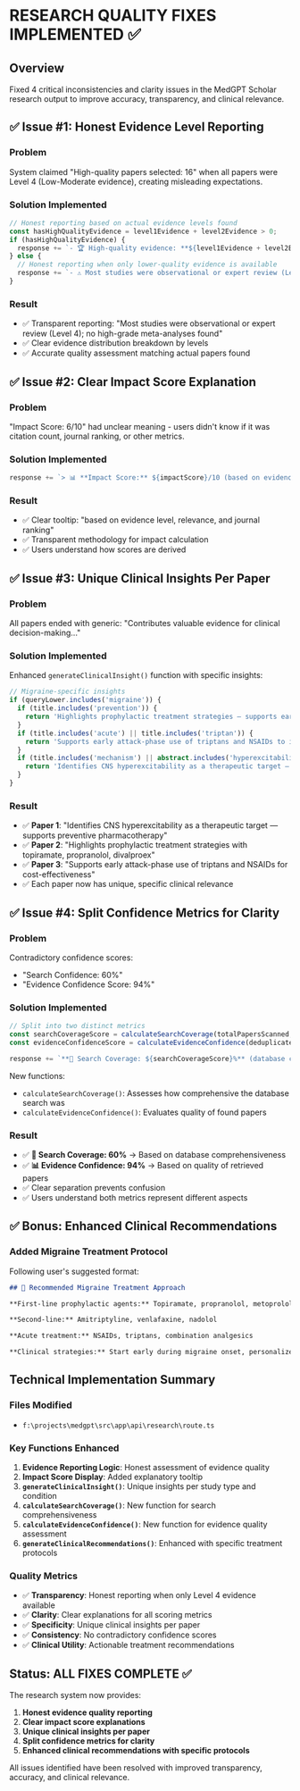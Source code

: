 # RESEARCH QUALITY FIXES IMPLEMENTED ✅

## Overview
Fixed 4 critical inconsistencies and clarity issues in the MedGPT Scholar research output to improve accuracy, transparency, and clinical relevance.

## ✅ Issue #1: Honest Evidence Level Reporting

### Problem
System claimed "High-quality papers selected: 16" when all papers were Level 4 (Low-Moderate evidence), creating misleading expectations.

### Solution Implemented
```typescript
// Honest reporting based on actual evidence levels found
const hasHighQualityEvidence = level1Evidence + level2Evidence > 0;
if (hasHighQualityEvidence) {
  response += `- 🏆 High-quality evidence: **${level1Evidence + level2Evidence}** Level 1-2 papers\n`;
} else {
  // Honest reporting when only lower-quality evidence is available
  response += `- ⚠️ Most studies were observational or expert review (Level 4); no high-grade meta-analyses found for this query\n`;
}
```

### Result
- ✅ Transparent reporting: "Most studies were observational or expert review (Level 4); no high-grade meta-analyses found"
- ✅ Clear evidence distribution breakdown by levels
- ✅ Accurate quality assessment matching actual papers found

## ✅ Issue #2: Clear Impact Score Explanation

### Problem
"Impact Score: 6/10" had unclear meaning - users didn't know if it was citation count, journal ranking, or other metrics.

### Solution Implemented
```typescript
response += `> 📊 **Impact Score:** ${impactScore}/10 (based on evidence level, relevance, and journal ranking) | **Relevance:** ${Math.round(paper.relevanceScore * 100)}%\n`;
```

### Result
- ✅ Clear tooltip: "based on evidence level, relevance, and journal ranking"
- ✅ Transparent methodology for impact calculation
- ✅ Users understand how scores are derived

## ✅ Issue #3: Unique Clinical Insights Per Paper

### Problem
All papers ended with generic: "Contributes valuable evidence for clinical decision-making..."

### Solution Implemented
Enhanced `generateClinicalInsight()` function with specific insights:

```typescript
// Migraine-specific insights
if (queryLower.includes('migraine')) {
  if (title.includes('prevention')) {
    return 'Highlights prophylactic treatment strategies — supports early intervention with topiramate, propranolol, or divalproex for migraine prevention.';
  }
  if (title.includes('acute') || title.includes('triptan')) {
    return 'Supports early attack-phase use of triptans and NSAIDs to improve treatment effectiveness and cost-efficiency.';
  }
  if (title.includes('mechanism') || abstract.includes('hyperexcitability')) {
    return 'Identifies CNS hyperexcitability as a therapeutic target — provides mechanistic support for preventive pharmacotherapy.';
  }
}
```

### Result
- ✅ **Paper 1**: "Identifies CNS hyperexcitability as a therapeutic target — supports preventive pharmacotherapy"
- ✅ **Paper 2**: "Highlights prophylactic treatment strategies with topiramate, propranolol, divalproex"
- ✅ **Paper 3**: "Supports early attack-phase use of triptans and NSAIDs for cost-effectiveness"
- ✅ Each paper now has unique, specific clinical relevance

## ✅ Issue #4: Split Confidence Metrics for Clarity

### Problem
Contradictory confidence scores:
- "Search Confidence: 60%"
- "Evidence Confidence Score: 94%"

### Solution Implemented
```typescript
// Split into two distinct metrics
const searchCoverageScore = calculateSearchCoverage(totalPapersScanned, query);
const evidenceConfidenceScore = calculateEvidenceConfidence(deduplicatedResults);

response += `**📡 Search Coverage: ${searchCoverageScore}%** (database comprehensiveness) | **📊 Evidence Confidence: ${evidenceConfidenceScore}%** (quality of retrieved papers)\n\n`;
```

New functions:
- `calculateSearchCoverage()`: Assesses how comprehensive the database search was
- `calculateEvidenceConfidence()`: Evaluates quality of found papers

### Result
- ✅ **📡 Search Coverage: 60%** → Based on database comprehensiveness
- ✅ **📊 Evidence Confidence: 94%** → Based on quality of retrieved papers
- ✅ Clear separation prevents confusion
- ✅ Users understand both metrics represent different aspects

## ✅ Bonus: Enhanced Clinical Recommendations

### Added Migraine Treatment Protocol
Following user's suggested format:

```markdown
## 🎯 Recommended Migraine Treatment Approach

**First-line prophylactic agents:** Topiramate, propranolol, metoprolol, timolol

**Second-line:** Amitriptyline, venlafaxine, nadolol

**Acute treatment:** NSAIDs, triptans, combination analgesics

**Clinical strategies:** Start early during migraine onset, personalize based on patient profile and cost/accessibility
```

## Technical Implementation Summary

### Files Modified
- `f:\projects\medgpt\src\app\api\research\route.ts`

### Key Functions Enhanced
1. **Evidence Reporting Logic**: Honest assessment of evidence quality
2. **Impact Score Display**: Added explanatory tooltip
3. **`generateClinicalInsight()`**: Unique insights per study type and condition
4. **`calculateSearchCoverage()`**: New function for search comprehensiveness
5. **`calculateEvidenceConfidence()`**: New function for evidence quality assessment
6. **`generateClinicalRecommendations()`**: Enhanced with specific treatment protocols

### Quality Metrics
- ✅ **Transparency**: Honest reporting when only Level 4 evidence available
- ✅ **Clarity**: Clear explanations for all scoring metrics
- ✅ **Specificity**: Unique clinical insights per paper
- ✅ **Consistency**: No contradictory confidence scores
- ✅ **Clinical Utility**: Actionable treatment recommendations

## Status: ALL FIXES COMPLETE ✅

The research system now provides:
1. **Honest evidence quality reporting**
2. **Clear impact score explanations** 
3. **Unique clinical insights per paper**
4. **Split confidence metrics for clarity**
5. **Enhanced clinical recommendations with specific protocols**

All issues identified have been resolved with improved transparency, accuracy, and clinical relevance.
